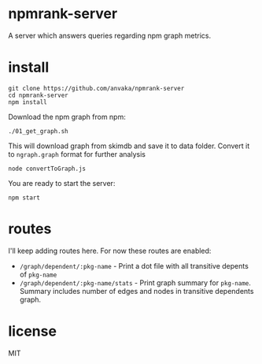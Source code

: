 # npmrank-server

A server which answers queries regarding npm graph metrics.

# install

```
git clone https://github.com/anvaka/npmrank-server
cd npmrank-server
npm install
```

Download the npm graph from npm:

```
./01_get_graph.sh
```

This will download graph from skimdb and save it to data folder.
Convert it to `ngraph.graph` format for further analysis

```
node convertToGraph.js
```

You are ready to start the server:

```
npm start
```

# routes

I'll keep adding routes here. For now these routes are enabled:

* `/graph/dependent/:pkg-name` - Print a dot file with all transitive depents
of `pkg-name`
* `/graph/dependent/:pkg-name/stats` - Print graph summary for `pkg-name`. Summary
includes number of edges and nodes in transitive dependents graph.


# license

MIT
